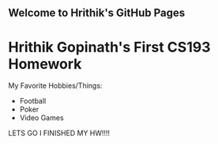 ## Welcome to Hrithik's GitHub Pages

# Hrithik Gopinath's First CS193 Homework

My Favorite Hobbies/Things:
- Football
- Poker
- Video Games

LETS GO I FINISHED MY HW!!!!

